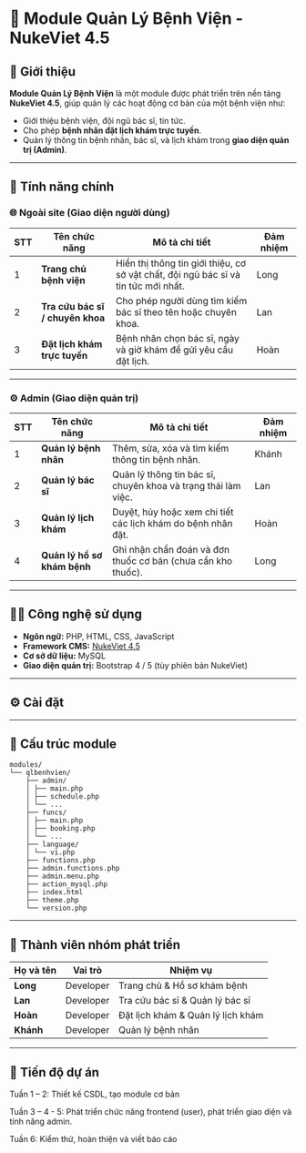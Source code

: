 # 🏥 Module Quản Lý Bệnh Viện - NukeViet 4.5

## 📖 Giới thiệu
**Module Quản Lý Bệnh Viện** là một module được phát triển trên nền tảng **NukeViet 4.5**, giúp quản lý các hoạt động cơ bản của một bệnh viện như:
- Giới thiệu bệnh viện, đội ngũ bác sĩ, tin tức.
- Cho phép **bệnh nhân đặt lịch khám trực tuyến**.
- Quản lý thông tin bệnh nhân, bác sĩ, và lịch khám trong **giao diện quản trị (Admin)**.

---

## 🚀 Tính năng chính

### 🌐 Ngoài site (Giao diện người dùng)
| STT | Tên chức năng | Mô tả chi tiết | Đảm nhiệm |
|-----|----------------|----------------|------------|
| 1 | **Trang chủ bệnh viện** | Hiển thị thông tin giới thiệu, cơ sở vật chất, đội ngũ bác sĩ và tin tức mới nhất. | Long |
| 2 | **Tra cứu bác sĩ / chuyên khoa** | Cho phép người dùng tìm kiếm bác sĩ theo tên hoặc chuyên khoa. | Lan |
| 3 | **Đặt lịch khám trực tuyến** | Bệnh nhân chọn bác sĩ, ngày và giờ khám để gửi yêu cầu đặt lịch. | Hoàn |

---

### ⚙️ Admin (Giao diện quản trị)
| STT | Tên chức năng | Mô tả chi tiết | Đảm nhiệm |
|-----|----------------|----------------|------------|
| 1 | **Quản lý bệnh nhân** | Thêm, sửa, xóa và tìm kiếm thông tin bệnh nhân. | Khánh |
| 2 | **Quản lý bác sĩ** | Quản lý thông tin bác sĩ, chuyên khoa và trạng thái làm việc. | Lan |
| 3 | **Quản lý lịch khám** | Duyệt, hủy hoặc xem chi tiết các lịch khám do bệnh nhân đặt. | Hoàn |
| 4 | **Quản lý hồ sơ khám bệnh** | Ghi nhận chẩn đoán và đơn thuốc cơ bản (chưa cần kho thuốc). | Long |

---

## 🧑‍💻 Công nghệ sử dụng
- **Ngôn ngữ:** PHP, HTML, CSS, JavaScript  
- **Framework CMS:** [NukeViet 4.5](https://nukeviet.vn/)  
- **Cơ sở dữ liệu:** MySQL  
- **Giao diện quản trị:** Bootstrap 4 / 5 (tùy phiên bản NukeViet)

---

## ⚙️ Cài đặt
 

---

## 🧩 Cấu trúc module

```
modules/
└── qlbenhvien/
    ├── admin/
    │ ├── main.php 
    │ ├── schedule.php 
    │ └── ...
    ├── funcs/
    │ ├── main.php 
    │ ├── booking.php 
    │ └── ...
    ├── language/
    │ └── vi.php
    ├── functions.php
    ├── admin.functions.php
    ├── admin.menu.php
    ├── action_mysql.php
    ├── index.html
    ├── theme.php
    └── version.php
```
---

## 👥 Thành viên nhóm phát triển
| Họ và tên | Vai trò | Nhiệm vụ |
|------------|----------|-----------|
| **Long** | Developer | Trang chủ & Hồ sơ khám bệnh |
| **Lan** | Developer | Tra cứu bác sĩ & Quản lý bác sĩ |
| **Hoàn** | Developer | Đặt lịch khám & Quản lý lịch khám |
| **Khánh** | Developer | Quản lý bệnh nhân |

---


## 📅 Tiến độ dự án

Tuần 1 – 2: Thiết kế CSDL, tạo module cơ bản

Tuần 3 – 4 - 5: Phát triển chức năng frontend (user), phát triển giao diện và tính năng admin. 

Tuần 6: Kiểm thử, hoàn thiện và viết báo cáo
